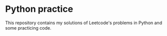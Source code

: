 # Python practice
This repository contains my solutions of Leetcode's problems in Python and some practicing code.
